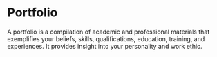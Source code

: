 # Portfolio
A portfolio is a compilation of academic and professional materials that exemplifies your beliefs, skills, qualifications, education, training, and experiences. 
It provides insight into your personality and work ethic.



